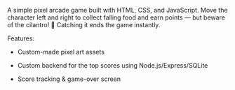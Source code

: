 A simple pixel arcade game built with HTML, CSS, and JavaScript.
Move the character left and right to collect falling food and earn points — but beware of the cilantro! 🌿 Catching it ends the game instantly.

Features:

- Custom-made pixel art assets

- Custom backend for the top scores using Node.js/Express/SQLite

- Score tracking & game-over screen
